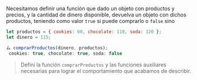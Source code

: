 Necesitamos definir una función que dado un objeto con productos y precios, y la cantidad de dinero disponible, devuelva un objeto con dichos productos, teniendo como valor `true` si puede comprarlo o `false` sino

```javascript
let productos = { cookies: 60, chocolate: 110, soda: 120 };
let dinero = 115;

ム comprarProductos(dinero, productos); 
 cookies: true, chocolate: true, soda: false
```
> Definí la función `comprarProductos` y las funciones auxiliares necesarias para lograr el comportamiento que acabamos de describir.